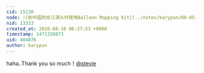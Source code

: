 ```yaml
---
cid: 15130
node: ![到中国的东江源头村使用Balloon Mapping Kit](../notes/karypun/08-05-2016/balloon-mapping-kit)
nid: 13333
created_at: 2016-08-16 06:27:53 +0000
timestamp: 1471328873
uid: 484876
author: karypun
---
```


haha..Thank you so much！[@stevie](/profile/stevie)